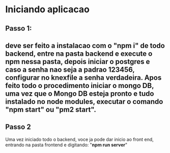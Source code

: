 <h1>Iniciando aplicacao</h1>
<h2>Passo 1:<h2>
deve ser feito a instalacao com o "<b>npm i</b>" de todo backend,
entre na pasta backend e execute o npm nessa pasta,
depois iniciar o postgres e caso a senha nao seja a padrao 123456,
configurar no knexfile a senha verdadeira. Apos feito todo o procedimento
iniciar o mongo DB, uma vez que o Mongo DB esteja pronto e tudo instalado
no node modules, executar o comando "<b>npm start</b>" ou "<b>pm2 start</b>".
<h2>Passo 2</h2>
Uma vez iniciado todo o backend, voce ja pode dar inicio ao front end, 
entrando na pasta frontend e digitando: "<b>npm run server</b>"
